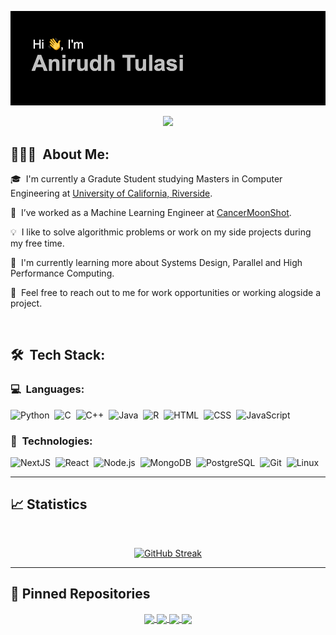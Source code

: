 <p align="center">
	<img src="header.png">
</p>

<p align="center">
	<a href="https://www.linkedin.com/in/anirudhtulasi/">
		<img src="https://img.shields.io/badge/LinkedIn-0077B5?style=for-the-badge&logo=linkedin&logoColor=white" />
	</a>
</p>

<!---
<p align="center">
	<img src="https://komarev.com/ghpvc/?username=anirudhtulasi&color=blueviolet&style=flat-square&label=Profile+Views" />
</p>
--->

## 👨🏻‍💻 &nbsp;About Me:

<p>🎓 &nbsp;I'm currently a Gradute Student studying Masters in Computer Engineering at <a href = "https://www.ucr.edu">University of California, Riverside</a>.</p>
<p>🔭 &nbsp;I’ve worked as a Machine Learning Engineer at <a href="http://www.cancermoonshot.in">CancerMoonShot</a>.</p>
<p>💡 &nbsp;I like to solve algorithmic problems or work on my side projects during my free time.</p>
<p>🌱 &nbsp;I'm currently learning more about Systems Design, Parallel and High Performance Computing.</p>
<p>💬 &nbsp;Feel free to reach out to me for work opportunities or working alogside a project.</p>

<br />

## 🛠 &nbsp;Tech Stack:

### 💻 &nbsp;Languages:

![Python](https://img.shields.io/badge/Python-14354C?style=for-the-badge&logo=python&logoColor=white)&nbsp;
![C](https://img.shields.io/badge/C-00599C?style=for-the-badge&logo=c&logoColor=white)&nbsp;
![C++](https://img.shields.io/badge/C%2B%2B-00599C?style=for-the-badge&logo=c%2B%2B&logoColor=white)&nbsp;
![Java](https://img.shields.io/badge/Java-ED8B00?style=for-the-badge&logo=java&logoColor=white)&nbsp;
![R](https://img.shields.io/badge/R-276DC3?style=for-the-badge&logo=r&logoColor=white)&nbsp;
![HTML](https://img.shields.io/badge/HTML-239120?style=for-the-badge&logo=html5&logoColor=white)&nbsp;
![CSS](https://img.shields.io/badge/CSS-239120?&style=for-the-badge&logo=css3&logoColor=white)&nbsp;
![JavaScript](https://img.shields.io/badge/JavaScript-F7DF1E?style=for-the-badge&logo=javascript&logoColor=black)&nbsp;

### 🚀 &nbsp;Technologies:

![NextJS](https://img.shields.io/badge/-NextJS-05122A?style=flat&logo=next.js)&nbsp;
![React](https://img.shields.io/badge/-React-05122A?style=flat&logo=react)&nbsp;
![Node.js](https://img.shields.io/badge/-Node.js-05122A?style=flat&logo=node.js)&nbsp;
![MongoDB](https://img.shields.io/badge/-MongoDB-05122A?style=flat&logo=mongodb)&nbsp;
![PostgreSQL](https://img.shields.io/badge/-PostgreSQL-05122A?style=flat&logo=postgresql)&nbsp;
![Git](https://img.shields.io/badge/-Git-05122A?style=flat&logo=git)&nbsp;
![Linux](https://img.shields.io/badge/-Linux-05122A?style=flat&logo=linux)&nbsp;

<hr />

## 📈 Statistics

<br/>
<p align="center">
<a href="https://git.io/streak-stats"><img src="https://streak-stats.demolab.com?user=AnirudhTulasi&theme=highcontrast&hide_border=true&border_radius=40&card_width=600&background=000000" alt="GitHub Streak" /></a>
</p>


<hr />

## 📕 Pinned Repositories

<p align="center">
	<a href="https://github.com/anirudhtulasi/TwiP">
		<img align="center" src="https://github-readme-stats.vercel.app/api/pin/?username=AnirudhTulasi&repo=TwiP&hide_border=true&theme=dark&show_icons=true" />
	</a>
	<a href="https://github.com/anirudhtulasi/CVMatcher">
		<img align="center" src="https://github-readme-stats.vercel.app/api/pin/?username=AnirudhTulasi&repo=CVMatcher&hide_border=true&theme=dark&show_icons=true" />
	</a>
	<a href="https://github.com/anirudhtulasi/SentimentAnalysisWithMLandPython">
		<img align="center" src="https://github-readme-stats.vercel.app/api/pin/?username=anirudhtulasi&repo=SentimentAnalysisWithMLandPython&hide_border=true&theme=dark&show_icons=true" />
	</a>
	<a href="https://github.com/anirudhtulasi/MachineLearningbyStanfordUniversity">
		<img align="center" src="https://github-readme-stats.vercel.app/api/pin/?username=anirudhtulasi&repo=MachineLearningbyStanfordUniversity&hide_border=true&theme=dark&show_icons=true" />
	</a>
</p>
